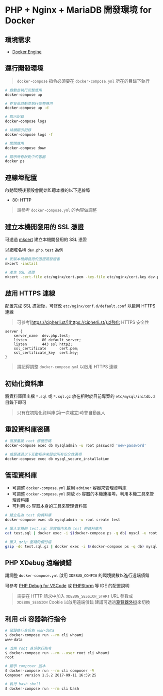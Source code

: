 # PHP + Nginx + MariaDB 開發環境 for Docker

## 環境需求

- [Docker Engine](https://docs.docker.com/engine/installation/)

## 運行開發環境

> `docker-compose` 指令必須要在 `docker-compose.yml` 所在的目錄下執行

```sh
# 啟動並執行完整應用
docker-compose up

# 在背景啟動並執行完整應用
docker-compose up -d

# 顯示記錄
docker-compose logs

# 持續顯示記錄
docker-compose logs -f

# 關閉應用
docker-compose down

# 顯示所有啟動中的容器
docker ps
```

## 連線埠配置

啟動環境後預設會開始監聽本機的以下連線埠

- 80: HTTP

> 請參考 `docker-compose.yml` 的內容做調整

## 建立本機開發用的 SSL 憑證

可透過 [mkcert](https://github.com/FiloSottile/mkcert) 建立本機開發用的 SSL 憑證

以網域名稱 `dev.php.test` 為例

```sh
# 安裝本機開發用的憑證簽發證書
mkcert -install

# 產生 SSL 憑證
mkcert -cert-file etc/nginx/cert.pem -key-file etc/nginx/cert.key dev.php.test
```

## 啟用 HTTPS 連線

配置完成 SSL 憑證後，可修改 `etc/nginx/conf.d/default.conf` 以啟用 HTTPS 連線

> 可參考[https://cipherli.st/](https://cipherli.st/)以強化 HTTPS 安全性

```nginx
server {
    server_name  dev.php.test;
    listen       80 default_server;
    listen       443 ssl http2;
    ssl_certificate      cert.pem;
    ssl_certificate_key  cert.key;
}
```

> 請記得調整 `docker-compose.yml` 以啟用 HTTPS 連線

## 初始化資料庫

將資料庫匯出檔 `*.sql` 或 `*.sql.gz` 放在相對於目前專案的 `etc/mysql/initdb.d` 目錄下即可

> 只有在初始化資料庫(第一次建立)時會自動匯入

## 重設資料庫密碼

```sh
# 直接重設 root 帳號密碼
docker-compose exec db mysqladmin -u root password 'new-password'

# 或是透過以下互動程序來設定所有安全性選項
docker-compose exec db mysql_secure_installation
```

## 管理資料庫

- 可調整 `docker-compose.yml` 啟用 `adminer` 容器來管理資料庫
- 可調整 `docker-compose.yml` 開放 `db` 容器的本機連接埠，利用本機工具來管理資料庫
- 可利用 `db` 容器本身的工具來管理資料庫

```sh
# 建立名為 test 的資料庫
docker-compose exec db mysqladmin -u root create test

# 匯入本機的 test.sql 至容器內名為 test 的資料庫內
cat test.sql | docker exec -i $(docker-compose ps -q db) mysql -u root test

# 匯入 gzip 壓縮的備份檔
gzip -dc test.sql.gz | docker exec -i $(docker-compose ps -q db) mysql -u root test
```

## PHP XDebug 遠端偵錯

請調整 `docker-compose.yml` 啟用 `XDEBUG_CONFIG` 的環境變數以進行遠端偵錯

可參考 [PHP Debug for VSCode](https://code.visualstudio.com/docs/languages/php#_debugging) 或 [PHPStorm](https://confluence.jetbrains.com/display/PhpStorm/Zero-configuration+Web+Application+Debugging+with+Xdebug+and+PhpStorm) 等 IDE 的配置說明

> 需要在 HTTP 請求中加入 `XDEBUG_SESSION_START` URL 參數或 `XDEBUG_SESSION` Cookie 以啟用遠端偵錯
> 建議可透過[瀏覽器外掛](https://chrome.google.com/webstore/detail/xdebug-helper/eadndfjplgieldjbigjakmdgkmoaaaoc)來切換

## 利用 cli 容器執行指令

```sh
# 預設執行身份為 www-data
$ docker-compose run --rm cli whoami
www-data

# 改用 root 身份執行指令
$ docker-compose run --rm --user root cli whoami
root

# 顯示 composer 版本
$ docker-compose run --rm cli composer -V
Composer version 1.5.2 2017-09-11 16:59:25

# 執行 bash shell
$ docker-compose run --rm cli bash
```